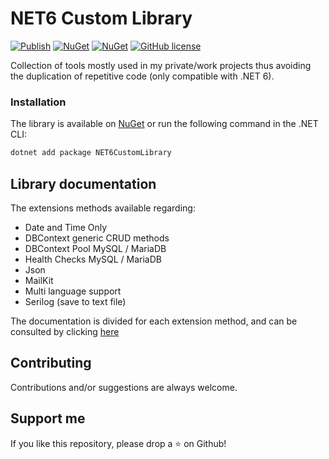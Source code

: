 # NET6 Custom Library

[![Publish](https://github.com/AngeloDotNet/NET6CustomLibrary/actions/workflows/dotnet.yml/badge.svg?branch=main)](https://github.com/AngeloDotNet/NET6CustomLibrary/actions/workflows/dotnet.yml)
[![NuGet](https://img.shields.io/nuget/v/NET6CustomLibrary.svg)](https://www.nuget.org/packages/NET6CustomLibrary)
[![NuGet](https://img.shields.io/nuget/dt/NET6CustomLibrary.svg)](https://www.nuget.org/packages/NET6CustomLibrary)
[![GitHub license](https://img.shields.io/github/license/AngeloDotNet/NET6CustomLibrary)](https://github.com/AngeloDotNet/NET6CustomLibrary/blob/main/LICENSE)

Collection of tools mostly used in my private/work projects thus avoiding the duplication of repetitive code (only compatible with .NET 6).


### Installation

The library is available on [NuGet](https://www.nuget.org/packages/NET6CustomLibrary) or run the following command in the .NET CLI:

```bash
dotnet add package NET6CustomLibrary
```


## Library documentation

The extensions methods available regarding:

- Date and Time Only
- DBContext generic CRUD methods
- DBContext Pool MySQL / MariaDB
- Health Checks MySQL / MariaDB
- Json
- MailKit
- Multi language support
- Serilog (save to text file)

The documentation is divided for each extension method, and can be consulted by clicking [here](https://github.com/AngeloDotNet/NET6CustomLibrary/blob/main/src/NET6CustomLibrary/Docs/)


## Contributing

Contributions and/or suggestions are always welcome.


## Support me

If you like this repository, please drop a :star: on Github!
